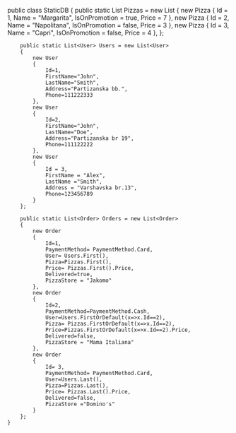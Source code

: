 public class StaticDB { public static List<Pizza> Pizzas = new
List<Pizza> { new Pizza { Id = 1, Name = "Margarita", IsOnPromotion =
true, Price = 7 }, new Pizza { Id = 2, Name = "Napolitana",
IsOnPromotion = false, Price = 3 }, new Pizza { Id = 3, Name = "Capri",
IsOnPromotion = false, Price = 4 }, };

        public static List<User> Users = new List<User>
        {
            new User
            {
                Id=1,
                FirstName="John",
                LastName="Smith",
                Address="Partizanska bb.",
                Phone=111222333
            },
            new User
            {
                Id=2,
                FirstName="John",
                LastName="Doe",
                Address="Partizanska br 19",
                Phone=111122222
            },
            new User
            {
                Id = 3,
                FirstName = "Alex",
                LastName ="Smith",
                Address = "Varshavska br.13",
                Phone=123456789
            }
        };

        public static List<Order> Orders = new List<Order>
        {
            new Order
            {
                Id=1,
                PaymentMethod= PaymentMethod.Card,
                User= Users.First(),
                Pizza=Pizzas.First(),
                Price= Pizzas.First().Price,
                Delivered=true,
                PizzaStore = "Jakomo"
            },
            new Order
            {
                Id=2,
                PaymentMethod=PaymentMethod.Cash,
                User=Users.FirstOrDefault(x=>x.Id==2),
                Pizza= Pizzas.FirstOrDefault(x=>x.Id==2),
                Price=Pizzas.FirstOrDefault(x=>x.Id==2).Price,
                Delivered=false,
                PizzaStore = "Mama Italiana"
            },
            new Order
            {
                Id= 3,
                PaymentMethod= PaymentMethod.Card,
                User=Users.Last(),
                Pizza=Pizzas.Last(),
                Price= Pizzas.Last().Price,
                Delivered=false,
                PizzaStore ="Domino's"
            }
        };
    }

